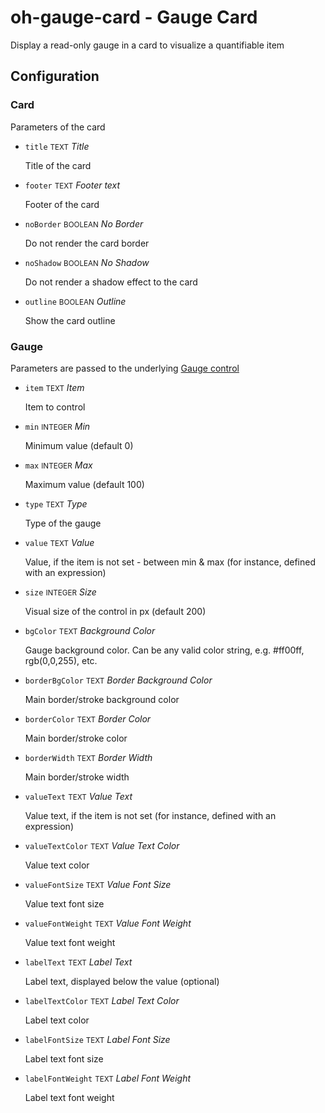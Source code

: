 # oh-gauge-card - Gauge Card

Display a read-only gauge in a card to visualize a quantifiable item

## Configuration


### Card

Parameters of the card


- `title` <small>TEXT</small> _Title_

  Title of the card

- `footer` <small>TEXT</small> _Footer text_

  Footer of the card

- `noBorder` <small>BOOLEAN</small> _No Border_

  Do not render the card border

- `noShadow` <small>BOOLEAN</small> _No Shadow_

  Do not render a shadow effect to the card

- `outline` <small>BOOLEAN</small> _Outline_

  Show the card outline

### Gauge

Parameters are passed to the underlying <a target="_blank" class="external text-color-blue" href="https://framework7.io/vue/gauge.html#gauge-properties">Gauge control</a>


- `item` <small>TEXT</small> _Item_

  Item to control

- `min` <small>INTEGER</small> _Min_

  Minimum value (default 0)

- `max` <small>INTEGER</small> _Max_

  Maximum value (default 100)

- `type` <small>TEXT</small> _Type_

  Type of the gauge

- `value` <small>TEXT</small> _Value_

  Value, if the item is not set - between min & max (for instance, defined with an expression)

- `size` <small>INTEGER</small> _Size_

  Visual size of the control in px (default 200)

- `bgColor` <small>TEXT</small> _Background Color_

  Gauge background color. Can be any valid color string, e.g. #ff00ff, rgb(0,0,255), etc.

- `borderBgColor` <small>TEXT</small> _Border Background Color_

  Main border/stroke background color

- `borderColor` <small>TEXT</small> _Border Color_

  Main border/stroke color

- `borderWidth` <small>TEXT</small> _Border Width_

  Main border/stroke width

- `valueText` <small>TEXT</small> _Value Text_

  Value text, if the item is not set (for instance, defined with an expression)

- `valueTextColor` <small>TEXT</small> _Value Text Color_

  Value text color

- `valueFontSize` <small>TEXT</small> _Value Font Size_

  Value text font size

- `valueFontWeight` <small>TEXT</small> _Value Font Weight_

  Value text font weight

- `labelText` <small>TEXT</small> _Label Text_

  Label text, displayed below the value (optional)

- `labelTextColor` <small>TEXT</small> _Label Text Color_

  Label text color

- `labelFontSize` <small>TEXT</small> _Label Font Size_

  Label text font size

- `labelFontWeight` <small>TEXT</small> _Label Font Weight_

  Label text font weight


